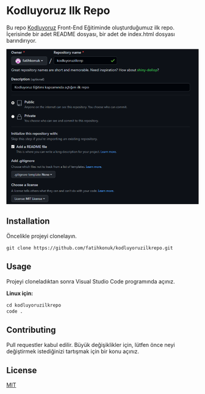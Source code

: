 # Kodluyoruz Ilk Repo
Bu repo [Kodluyoruz](http://www.kodluyoruz.org) Front-End Eğitiminde oluşturduğumuz ilk repo. İçerisinde bir adet README dosyası, bir adet de index.html dosyası barındırıyor.

![Proje Görseli](./images/proje.png)

## Installation
Öncelikle projeyi clonelayın.
```
git clone https://github.com/fatihkonuk/kodluyoruzilkrepo.git
```

## Usage
Projeyi cloneladıktan sonra Visual Studio Code programında açınız.

**Linux için:**
```
cd kodluyoruzilkrepo
code .
```

## Contributing
Pull requestler kabul edilir. Büyük değişiklikler için, lütfen önce neyi değiştirmek istediğinizi tartışmak için bir konu açınız.

## License
[MIT](https://choosealicense.com/licenses/mit/)